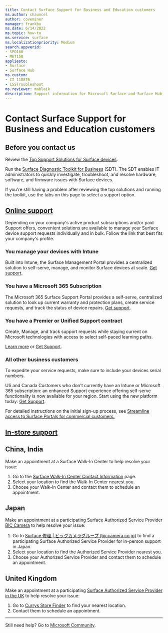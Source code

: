 ```yaml
---
title: Contact Surface Support for Business and Education customers
ms.author: chauncel
author: coveminer
manager: frankbu
ms.date: 6/14/2022
ms.topic: how-to
ms.service: surface
ms.localizationpriority: Medium
search.appverid:
- SPO160
- MET150
appliesto:
- Surface
- Surface Hub
ms.custom: 
- CI 118876
- CSSTroubleshoot 
ms.reviewer: mablaik
description: Support information for Microsoft Surface and Surface Hub products.
---
```


# Contact Surface Support for Business and Education customers

## Before you contact us  

Review the [Top Support Solutions for Surface devices](/surface/support-solutions-surface).

Run the [Surface Diagnostic Toolkit for Business](surface-diagnostic-toolkit-business.md) (SDT). The SDT enables IT administrators to quickly investigate, troubleshoot, and resolve hardware, software, and firmware issues with Surface devices.

If you're still having a problem after reviewing the top solutions and running the toolkit, use the tabs on this page to select a support option.

## [Online support](#tab/online)

Depending on your company's active product subscriptions and/or paid Support offers, convenient solutions are available to manage your Surface device support requests individually and in bulk. Follow the link that best fits your company's profile.

### You manage your devices with Intune

Built into Intune, the Surface Management Portal provides a centralized solution to self-serve, manage, and monitor Surface devices at scale. [Get support](/surface/surface-management-portal).

### You have a Microsoft 365 Subscription

The Microsoft 365 Surface Support Portal provides a self-serve, centralized solution to look up current warranty and protection plans, create service requests, and track the status of device repairs. [Get support](/surface/self-serve-warranty-service).

### You have a Premier or Unified Support contract

Create, Manage, and track support requests while staying current on Microsoft technologies with access to select self-paced learning paths.

[Learn more](/services-hub/unified/support/) or [Get Support](https://serviceshub.microsoft.com/support/create).

### All other business customers

To expedite your service requests, make sure to include your devices serial numbers.

US and Canada Customers who don't currently have an Intune or Microsoft 365 subscription: an enhanced Support experience offering self-serve functionality is now available for your region. Start using the new platform today: [Get Support](https://support.serviceshub.microsoft.com/supportforbusiness).  

For detailed instructions on the initial sign-up process, see [Streamline access to Surface Portals for commercial customers.](streamline-access-surface-portals.md)

## [In-store support](#tab/instore)

## China, India

Make an appointment at a Surface Walk-In Center to help resolve your issue:

1. Go to the [Surface Walk-In Center Contact Information](https://support.microsoft.com/help/4498593/find-surface-walk-in-center-contact-information) page.
2. Select your location to find the Walk-In Center nearest you.  
3. Choose your Walk-In Center and contact them to schedule an appointment.

## Japan

Make an appointment at a participating Surface Authorized Service Provider [BIC Camera](https://www.biccamera.co.jp/support/surface_repair/) to help resolve your issue:

1. Go to [Surface 修理 | ビックカメラグループ (biccamera.co.jp)](https://www.biccamera.co.jp/support/surface_repair/apply/#shops) to find a participating Surface Authorized Service Provider for in-person support in Japan.
2. Select your location to find the Authorized Service Provider nearest you.
3. Choose your Authorized Service Provider and contact them to schedule an appointment.

## United Kingdom

Make an appointment at a participating [Surface Authorized Service Provider in the UK](https://support.microsoft.com/en-us/surface/find-authorized-service-provider-contact-information-for-the-united-kingdom-dc17aa1a-9e77-46b6-aa10-f5a2557406bd) to help resolve your issue:

1. Go to [Currys Store Finder](https://www.currys.co.uk/store-finder) to find your nearest location.
2. Contact them to schedule an appointment.

---

Still need help? Go to [Microsoft Community](https://answers.microsoft.com/).

